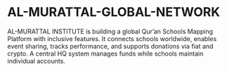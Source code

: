 # AL-MURATTAL-GLOBAL-NETWORK
AL-MURATTAL INSTITUTE is building a global Qur’an Schools Mapping Platform with inclusive features. It connects schools worldwide, enables event sharing, tracks performance, and supports donations via fiat and crypto. A central HQ system manages funds while schools maintain individual accounts.
